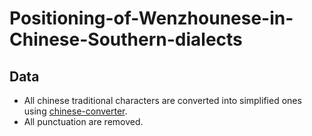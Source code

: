 # Positioning-of-Wenzhounese-in-Chinese-Southern-dialects
## Data
- All chinese traditional characters are converted into simplified ones using [chinese-converter](https://github.com/zachary822/chinese-converter).
- All punctuation are removed.
